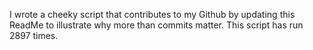 I wrote a cheeky script that contributes to my Github by updating this ReadMe to illustrate why more than commits matter. This script has run 2897 times.